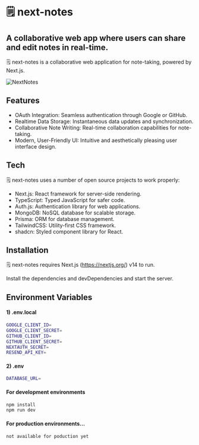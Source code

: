 # 🗒 ️next-notes
## A collaborative web app where users can share and edit notes in real-time.

🗒️ next-notes is a collaborative web application for note-taking, powered by Next.js.

![NextNotes](https://github.com/raumildhandhukia/nextnotes/assets/72497060/ee173701-ae96-4753-a7db-2ff9f9e1f2a3)


## Features

- OAuth Integration: Seamless authentication through Google or GitHub.
- Realtime Data Storage: Instantaneous data updates and synchronization.
- Collaborative Note Writing: Real-time collaboration capabilities for note-taking.
- Modern, User-Friendly UI: Intuitive and aesthetically pleasing user interface design.

## Tech

🗒️ next-notes uses a number of open source projects to work properly:

- Next.js: React framework for server-side rendering.
- TypeScript: Typed JavaScript for safer code.
- Auth.js: Authentication library for web applications.
- MongoDB: NoSQL database for scalable storage.
- Prisma: ORM for database management.
- TailwindCSS: Utility-first CSS framework.
- shadcn: Styled component library for React.

## Installation

🗒 ️next-notes requires Next.js (https://nextjs.org/) v14 to run. 

Install the dependencies and devDependencies and start the server.

## Environment Variables
#### 1) .env.local
```sh
GOOGLE_CLIENT_ID=
GOOGLE_CLIENT_SECRET=
GITHUB_CLIENT_ID=
GITHUB_CLIENT_SECRET=
NEXTAUTH_SECRET=
RESEND_API_KEY=
```
#### 2) .env
```sh
DATABASE_URL=
```

####  For development environments
```sh
npm install
npm run dev
```

#### For production environments...

```sh
not available for poduction yet
```
